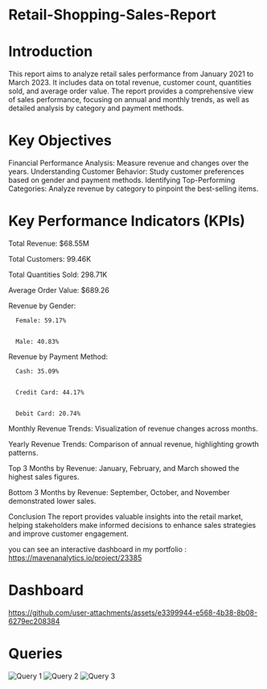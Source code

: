 # Retail-Shopping-Sales-Report
# Introduction
This report aims to analyze retail sales performance from January 2021 to March 2023. It includes data on total revenue, customer count, quantities sold, and average order value. The report provides a comprehensive view of sales performance, focusing on annual and monthly trends, as well as detailed analysis by category and payment methods.

# Key Objectives
Financial Performance Analysis: Measure revenue and changes over the years.
Understanding Customer Behavior: Study customer preferences based on gender and payment methods.
Identifying Top-Performing Categories: Analyze revenue by category to pinpoint the best-selling items.

# Key Performance Indicators (KPIs)
Total Revenue: $68.55M


Total Customers: 99.46K


Total Quantities Sold: 298.71K


Average Order Value: $689.26


Revenue by Gender:


      Female: 59.17%
      
      
      Male: 40.83%


Revenue by Payment Method:


      Cash: 35.09%
      
      
      Credit Card: 44.17%
      
      
      Debit Card: 20.74%


Monthly Revenue Trends: Visualization of revenue changes across months.


Yearly Revenue Trends: Comparison of annual revenue, highlighting growth patterns.


Top 3 Months by Revenue: January, February, and March showed the highest sales figures.


Bottom 3 Months by Revenue: September, October, and November demonstrated lower sales.


Conclusion
The report provides valuable insights into the retail market, helping stakeholders make informed decisions to enhance sales strategies and improve customer engagement.



you can see an interactive dashboard in my portfolio : https://mavenanalytics.io/project/23385


# Dashboard
https://github.com/user-attachments/assets/e3399944-e568-4b38-8b08-6279ec208384

# Queries
![Query 1](https://github.com/user-attachments/assets/10a9be05-6997-4a72-8fca-e60320fa6861)
![Query 2](https://github.com/user-attachments/assets/f41e4a9b-0b61-49cd-9ab1-bc5021f00007)
![Query 3](https://github.com/user-attachments/assets/24555b93-29f5-4e2d-80d3-7fa9654d15d0)
